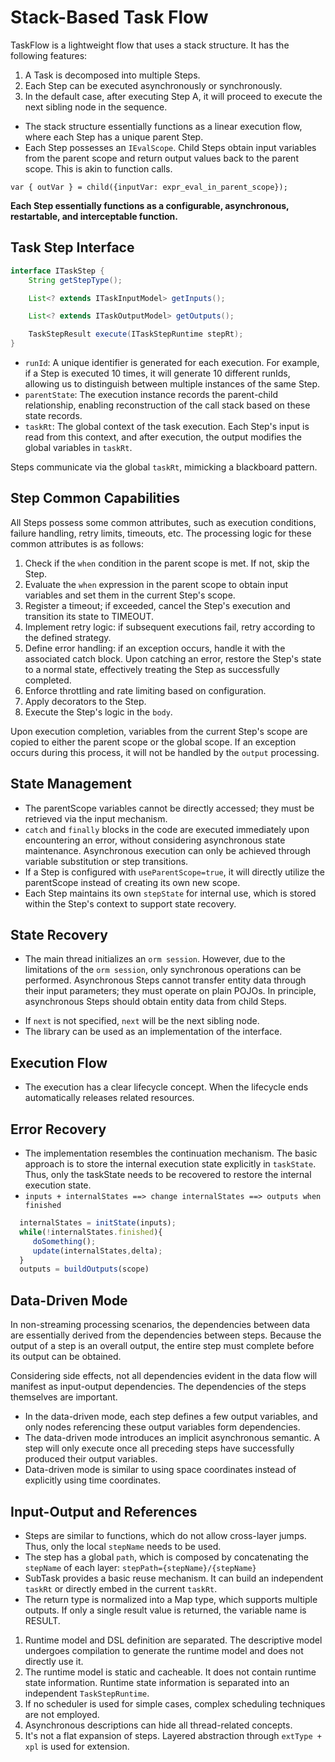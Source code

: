 # Stack-Based Task Flow

TaskFlow is a lightweight flow that uses a stack structure. It has the following features:

1. A Task is decomposed into multiple Steps.
2. Each Step can be executed asynchronously or synchronously.
3. In the default case, after executing Step A, it will proceed to execute the next sibling node in the sequence.

* The stack structure essentially functions as a linear execution flow, where each Step has a unique parent Step.
* Each Step possesses an `IEvalScope`. Child Steps obtain input variables from the parent scope and return output values back to the parent scope. This is akin to function calls.

```
var { outVar } = child({inputVar: expr_eval_in_parent_scope});
```

**Each Step essentially functions as a configurable, asynchronous, restartable, and interceptable function.**

## Task Step Interface

```java
interface ITaskStep {
    String getStepType();

    List<? extends ITaskInputModel> getInputs();

    List<? extends ITaskOutputModel> getOutputs();

    TaskStepResult execute(ITaskStepRuntime stepRt);
}
```

* `runId`: A unique identifier is generated for each execution. For example, if a Step is executed 10 times, it will generate 10 different runIds, allowing us to distinguish between multiple instances of the same Step.
* `parentState`: The execution instance records the parent-child relationship, enabling reconstruction of the call stack based on these state records.
* `taskRt`: The global context of the task execution. Each Step's input is read from this context, and after execution, the output modifies the global variables in `taskRt`.

Steps communicate via the global `taskRt`, mimicking a blackboard pattern.

## Step Common Capabilities

All Steps possess some common attributes, such as execution conditions, failure handling, retry limits, timeouts, etc. The processing logic for these common attributes is as follows:

1. Check if the `when` condition in the parent scope is met. If not, skip the Step.
2. Evaluate the `when` expression in the parent scope to obtain input variables and set them in the current Step's scope.
3. Register a timeout; if exceeded, cancel the Step's execution and transition its state to TIMEOUT.
4. Implement retry logic: if subsequent executions fail, retry according to the defined strategy.
5. Define error handling: if an exception occurs, handle it with the associated catch block. Upon catching an error, restore the Step's state to a normal state, effectively treating the Step as successfully completed.
6. Enforce throttling and rate limiting based on configuration.
7. Apply decorators to the Step.
8. Execute the Step's logic in the `body`.

Upon execution completion, variables from the current Step's scope are copied to either the parent scope or the global scope. If an exception occurs during this process, it will not be handled by the `output` processing.

## State Management

* The parentScope variables cannot be directly accessed; they must be retrieved via the input mechanism.
* `catch` and `finally` blocks in the code are executed immediately upon encountering an error, without considering asynchronous state maintenance. Asynchronous execution can only be achieved through variable substitution or step transitions.
* If a Step is configured with `useParentScope=true`, it will directly utilize the parentScope instead of creating its own new scope.
* Each Step maintains its own `stepState` for internal use, which is stored within the Step's context to support state recovery.

## State Recovery

- The main thread initializes an `orm session`. However, due to the limitations of the `orm session`, only synchronous operations can be performed. Asynchronous Steps cannot transfer entity data through their input parameters; they must operate on plain POJOs. In principle, asynchronous Steps should obtain entity data from child Steps.


* If `next` is not specified, `next` will be the next sibling node.
* The library can be used as an implementation of the interface.


## Execution Flow

* The execution has a clear lifecycle concept. When the lifecycle ends automatically releases related resources.


## Error Recovery

* The implementation resembles the continuation mechanism. The basic approach is to store the internal execution state explicitly in `taskState`. Thus, only the taskState needs to be recovered to restore the internal execution state.
* `inputs + internalStates ==> change internalStates ==> outputs when finished`

```javascript
  internalStates = initState(inputs);
  while(!internalStates.finished){
     doSomething();
     update(internalStates,delta);
  }
  outputs = buildOutputs(scope)
```


## Data-Driven Mode

In non-streaming processing scenarios, the dependencies between data are essentially derived from the dependencies between steps. Because the output of a step is an overall output, the entire step must complete before its output can be obtained.

Considering side effects, not all dependencies evident in the data flow will manifest as input-output dependencies. The dependencies of the steps themselves are important.

* In the data-driven mode, each step defines a few output variables, and only nodes referencing these output variables form dependencies.
* The data-driven mode introduces an implicit asynchronous semantic. A step will only execute once all preceding steps have successfully produced their output variables.
* Data-driven mode is similar to using space coordinates instead of explicitly using time coordinates.


## Input-Output and References

* Steps are similar to functions, which do not allow cross-layer jumps. Thus, only the local `stepName` needs to be used.
* The step has a global `path`, which is composed by concatenating the `stepName` of each layer: `stepPath={stepName}/{stepName}`
* SubTask provides a basic reuse mechanism. It can build an independent `taskRt` or directly embed in the current `taskRt`.
* The return type is normalized into a Map type, which supports multiple outputs. If only a single result value is returned, the variable name is RESULT.



1. Runtime model and DSL definition are separated. The descriptive model undergoes compilation to generate the runtime model and does not directly use it.
2. The runtime model is static and cacheable. It does not contain runtime state information. Runtime state information is separated into an independent `TaskStepRuntime`.
3. If no scheduler is used for simple cases, complex scheduling techniques are not employed.
4. Asynchronous descriptions can hide all thread-related concepts.
5. It's not a flat expansion of steps. Layered abstraction through `extType + xpl` is used for extension.

